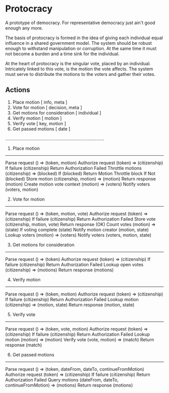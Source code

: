 Protocracy
=========

A prototype of democracy. For representative democracy just ain't good enough any more.

The basis of protocracy is formed in the idea of giving each individual equal influence in a shared government model. The system should be robust enough to withstand manipulation or corruption. At the same time it must not become a burden and a time sink for the individual.

At the heart of protocracy is the singular vote, placed by an individual. Intricately linked to this vote, is the motion the vote affects. The system must serve to distribute the motions to the voters and gather their votes.

Actions
----------
1. Place motion [ info, meta ]
2. Vote for motion [ decision, meta ]
3. Get motions for consideration [ individual ]
4. Verify motion [ motion ]
5. Verify vote [ key, motion ]
6. Get passed motions [ date ]

..............................................................................

1. Place motion
---------------

  Parse request () => (token, motion)
    Authorize request (token) => (citizenship)
      If failure (citizenship)
        Return Authorization Failed
      Throttle motions (citizenship) => (blocked)
        If (blocked)
          Return Motion Throttle block
        If Not (blocked)
          Store motion (citizenship, motion) => (motion)
            Return response (motion)
            Create motion vote context (motion) => (voters)
              Notify voters (voters, motion)

2. Vote for motion
------------------

  Parse request () => (token, motion, vote)
    Authorize request (token) => (citizenship)
      If failure (citizenship)
        Return Authorization Failed
      Store vote (citizenship, motion, vote)
        Return response (OK)
        Count votes (motion) => (state)
          If voting complete (state)
            Notify motion creator (motion, state)
            Lookup voters (motion) => (voters)
              Notify voters (voters, motion, state)
        
3. Get motions for consideration 
--------------------------------

Parse request () => (token)
  Authorize request (token) => (citizenship)
    If failure (citizenship)
      Return Authorization Failed
    Lookup open votes (citizenship) => (motions)
      Return response (motions)


4. Verify motion
----------------

Parse request () => (token, motion)
  Authorize request (token) => (citizenship)
    If failure (citizenship)
      Return Authorization Failed
    Lookup motion (citizenship) => (motion, state)
      Return response (motion, state)

5. Verify vote
--------------

Parse request () => (token, vote, motion)
  Authorize request (token) => (citizenship)
    If failure (citizenship)
      Return Authorization Failed
    Lookup motion (motion) => (motion)
      Verify vote (vote, motion) => (match)
        Return response (match)

6. Get passed motions
---------------------

Parse request () => (token, dateFrom, dateTo, continueFromMotion)
  Authorize request (token) => (citizenship)
    If failure (citizenship)
      Return Authorization Failed
    Query motions (dateFrom, dateTo, continueFromMotion) => (motions)
      Return response (motions)
